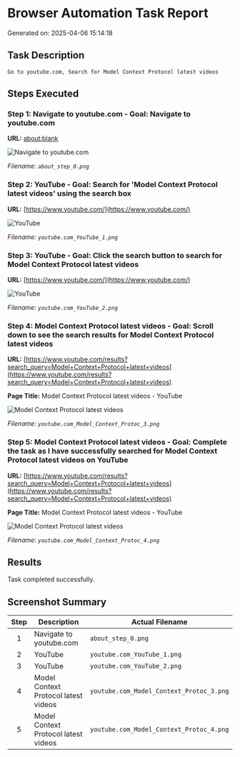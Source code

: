 # Browser Automation Task Report

Generated on: 2025-04-06 15:14:18

## Task Description

```
Go to youtube.com, Search for Model Context Protocol latest videos
```

## Steps Executed

### Step 1: Navigate to youtube.com - Goal: Navigate to youtube.com

**URL:** [about:blank](about:blank)

![Navigate to youtube.com](/images/run_20250406_151320/about_step_0.png)

*Filename: `about_step_0.png`*

### Step 2: YouTube - Goal: Search for 'Model Context Protocol latest videos' using the search box

**URL:** [https://www.youtube.com/](https://www.youtube.com/)

![YouTube](/images/run_20250406_151320/youtube.com_YouTube_1.png)

*Filename: `youtube.com_YouTube_1.png`*

### Step 3: YouTube - Goal: Click the search button to search for Model Context Protocol latest videos

**URL:** [https://www.youtube.com/](https://www.youtube.com/)

![YouTube](/images/run_20250406_151320/youtube.com_YouTube_2.png)

*Filename: `youtube.com_YouTube_2.png`*

### Step 4: Model Context Protocol latest videos - Goal: Scroll down to see the search results for Model Context Protocol latest videos

**URL:** [https://www.youtube.com/results?search_query=Model+Context+Protocol+latest+videos](https://www.youtube.com/results?search_query=Model+Context+Protocol+latest+videos)

**Page Title:** Model Context Protocol latest videos - YouTube

![Model Context Protocol latest videos](/images/run_20250406_151320/youtube.com_Model_Context_Protoc_3.png)

*Filename: `youtube.com_Model_Context_Protoc_3.png`*

### Step 5: Model Context Protocol latest videos - Goal: Complete the task as I have successfully searched for Model Context Protocol latest videos on YouTube

**URL:** [https://www.youtube.com/results?search_query=Model+Context+Protocol+latest+videos](https://www.youtube.com/results?search_query=Model+Context+Protocol+latest+videos)

**Page Title:** Model Context Protocol latest videos - YouTube

![Model Context Protocol latest videos](/images/run_20250406_151320/youtube.com_Model_Context_Protoc_4.png)

*Filename: `youtube.com_Model_Context_Protoc_4.png`*

## Results

Task completed successfully.

## Screenshot Summary

| Step | Description | Actual Filename |
|:----:|-------------|----------------|
| 1 | Navigate to youtube.com | `about_step_0.png` |
| 2 | YouTube | `youtube.com_YouTube_1.png` |
| 3 | YouTube | `youtube.com_YouTube_2.png` |
| 4 | Model Context Protocol latest videos | `youtube.com_Model_Context_Protoc_3.png` |
| 5 | Model Context Protocol latest videos | `youtube.com_Model_Context_Protoc_4.png` |
